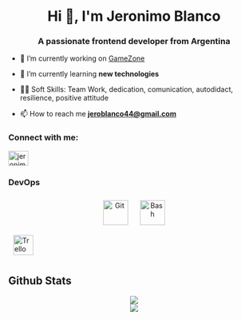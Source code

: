 <h1 align="center">Hi 👋, I'm Jeronimo Blanco</h1>
<h3 align="center">A passionate frontend developer from Argentina</h3>

- 🔭 I’m currently working on [GameZone](https://front-gamezone-production.up.railway.app/home)

- 🌱 I’m currently learning **new technologies**
  
-  🤹🏻 Soft Skills: Team Work, dedication, comunication, autodidact, resilience, positive attitude

- 📫 How to reach me **jeroblanco44@gmail.com**

<h3 align="left">Connect with me:</h3>
<p align="left">
<a href="https://www.linkedin.com/in/jeronimo-blanco-72a3a4261/" target="blank"><img align="center" src="https://raw.githubusercontent.com/rahuldkjain/github-profile-readme-generator/master/src/images/icons/Social/linked-in-alt.svg" alt="jeronimo blanco" height="30" width="40" /></a>
</p>

### DevOps  
<div align="center">  
<a href="https://github.com/" target="_blank"><img style="margin: 10px" src="https://profilinator.rishav.dev/skills-assets/git-scm-icon.svg" alt="Git" height="50" /></a>  
<a href="https://www.gnu.org/software/bash/" target="_blank"><img style="margin: 10px" src="https://profilinator.rishav.dev/skills-assets/gnu_bash-icon.svg" alt="Bash" height="50" /></a>  
</div>
 <a href="https://trello.com/" target="_blank"><img style="margin: 10px" src="https://w7.pngwing.com/pngs/115/721/png-transparent-trello-social-icons-icon.png" alt="Trello" height="40" /></a>  
</div>

</td></tr></table>  

<br/>  



## Github Stats  
<div align="center"><img src="https://github-readme-stats.vercel.app/api/top-langs/?username=emilianoprioli&hide_border=true&layout=compact" align="center" /></div>  

<div align="center"><img src="https://github-readme-stats.vercel.app/api?username=emilianoprioli&show_icons=true&count_private=true&hide_border=true" align="center" /></div>  


